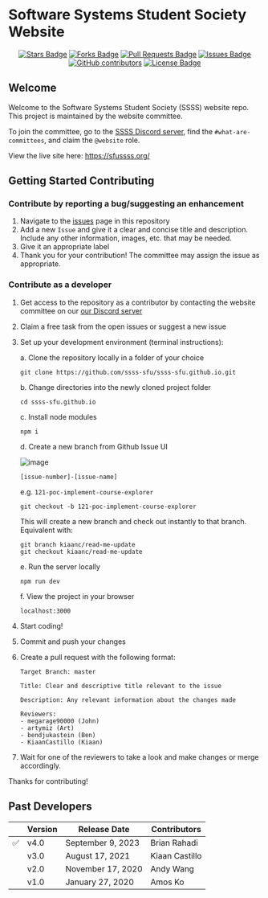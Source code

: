 # Software Systems Student Society Website

<div align="center">
    <a href="https://github.com/ssss-sfu/ssss-sfu.github.io/stargazers"><img src="https://img.shields.io/github/stars/ssss-sfu/ssss-sfu.github.io" alt="Stars Badge"/></a>
    <a href="https://github.com/ssss-sfu/ssss-sfu.github.io/network/members"><img src="https://img.shields.io/github/forks/ssss-sfu/ssss-sfu.github.io" alt="Forks Badge"/></a>
    <a href="https://github.com/ssss-sfu/ssss-sfu.github.io/pulls"><img src="https://img.shields.io/github/issues-pr/ssss-sfu/ssss-sfu.github.io" alt="Pull Requests Badge"/></a>
    <a href="https://github.com/ssss-sfu/ssss-sfu.github.io/issues"><img src="https://img.shields.io/github/issues/ssss-sfu/ssss-sfu.github.io" alt="Issues Badge"/></a>
    <a href="https://github.com/ssss-sfu/ssss-sfu.github.io/graphs/contributors"><img alt="GitHub contributors" src="https://img.shields.io/github/contributors/ssss-sfu/ssss-sfu.github.io?color=2b9348"></a>
    <a href="https://github.com/ssss-sfu/ssss-sfu.github.io/blob/master/LICENSE"><img src="https://img.shields.io/github/license/ssss-sfu/ssss-sfu.github.io?color=2b9348" alt="License Badge"/></a>
</div>

## Welcome

Welcome to the Software Systems Student Society (SSSS) website repo. This project is maintained by the website committee.

To join the committee, go to the [SSSS Discord server](https://discord.gg/XZUd7amxPq), find the `#what-are-committees`, and claim the `@website` role.

View the live site here: https://sfussss.org/

## Getting Started Contributing

### Contribute by reporting a bug/suggesting an enhancement

1. Navigate to the [issues](https://github.com/ssss-sfu/ssss-sfu.github.io/issues) page in this repository
2. Add a new `Issue` and give it a clear and concise title and description. Include any other information, images, etc. that may be needed.
3. Give it an appropriate label
4. Thank you for your contribution! The committee may assign the issue as appropriate.

### Contribute as a developer

1. Get access to the repository as a contributor by contacting the website committee on our [our Discord server](https://discord.gg/XZUd7amxPq)
2. Claim a free task from the open issues or suggest a new issue
3. Set up your development environment (terminal instructions):

   a. Clone the repository locally in a folder of your choice

   ```
   git clone https://github.com/ssss-sfu/ssss-sfu.github.io.git
   ```

   b. Change directories into the newly cloned project folder

   ```
   cd ssss-sfu.github.io
   ```

   c. Install node modules

   ```
   npm i
   ```

   d. Create a new branch from Github Issue UI

    ![image](https://github.com/ssss-sfu/ssss-sfu.github.io/assets/70176191/db541fce-a664-4c5a-832a-6158dbd7fabe)


   ```
   [issue-number]-[issue-name]
   ```

   e.g. `121-poc-implement-course-explorer`

   ```
   git checkout -b 121-poc-implement-course-explorer
   ```

   This will create a new branch and check out instantly to that branch. Equivalent with:

   ```
   git branch kiaanc/read-me-update
   git checkout kiaanc/read-me-update
   ```

   e. Run the server locally

   ```
   npm run dev
   ```

   f. View the project in your browser

   ```
   localhost:3000
   ```

4. Start coding!
5. Commit and push your changes
6. Create a pull request with the following format:

   ```
   Target Branch: master

   Title: Clear and descriptive title relevant to the issue

   Description: Any relevant information about the changes made

   Reviewers:
   - megarage90000 (John)
   - artymiz (Art)
   - bendjukastein (Ben)
   - KiaanCastillo (Kiaan)
   ```

7. Wait for one of the reviewers to take a look and make changes or merge accordingly.

Thanks for contributing!

## Past Developers

|     | Version | Release Date      | Contributors   |
| --- | ------- | ----------------- | -------------- |
| ✅  | v4.0    | September 9, 2023 | Brian Rahadi   |
|     | v3.0    | August 17, 2021   | Kiaan Castillo |
|     | v2.0    | November 17, 2020 | Andy Wang      |
|     | v1.0    | January 27, 2020  | Amos Ko        |
